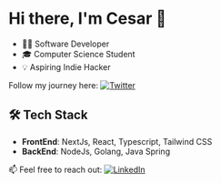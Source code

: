 # Hi there, I'm Cesar 👋

- 🧑‍💻 Software Developer
- 🎓 Computer Science Student
- 💡 Aspiring Indie Hacker

Follow my journey here: [![Twitter](https://img.shields.io/twitter/url?label=%40_whoscesar&style=social&url=https%3A%2F%2Ftwitter.com%2F_whoscesar)](https://twitter.com/_whoscesar)

## 🛠 Tech Stack
- **FrontEnd**: NextJs, React, Typescript, Tailwind CSS
- **BackEnd**: NodeJs, Golang, Java Spring

📫 Feel free to reach out: [![LinkedIn](https://img.shields.io/badge/-LinkedIn-blue?style=flat-square&logo=linkedin&logoColor=white)](https://www.linkedin.com/in/cesarcamillo/)
